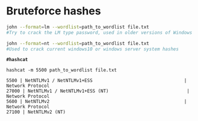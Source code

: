 # Bruteforce hashes

```bash
john --format=lm --wordlist=path_to_wordlist file.txt
#Try to crack the LM type password, used in older versions of Windows

john --format=nt --wordlist=path_to_wordlist file.txt
#Used to crack current windows10 or windows server system hashes 
```

<pre class="language-sh"><code class="lang-sh"><strong>#hashcat
</strong>
hashcat -m 5500 path_to_wordlist file.txt

5500 | NetNTLMv1 / NetNTLMv1+ESS                                  | Network Protocol
27000 | NetNTLMv1 / NetNTLMv1+ESS (NT)                             | Network Protocol
5600 | NetNTLMv2                                                  | Network Protocol
27100 | NetNTLMv2 (NT)
</code></pre>
